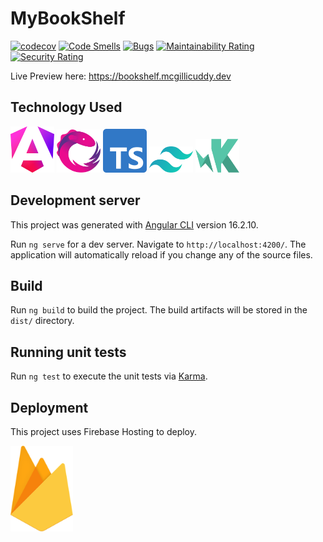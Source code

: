 # MyBookShelf

[![codecov](https://codecov.io/gh/kevinmcgillicuddy/MyBookShelf/graph/badge.svg?token=XTMRC45L6I)](https://codecov.io/gh/kevinmcgillicuddy/MyBookShelf)
[![Code Smells](https://sonarcloud.io/api/project_badges/measure?project=kevinmcgillicuddy_MyBookShelf&metric=code_smells)](https://sonarcloud.io/summary/new_code?id=kevinmcgillicuddy_MyBookShelf)
[![Bugs](https://sonarcloud.io/api/project_badges/measure?project=kevinmcgillicuddy_MyBookShelf&metric=bugs)](https://sonarcloud.io/summary/new_code?id=kevinmcgillicuddy_MyBookShelf)
[![Maintainability Rating](https://sonarcloud.io/api/project_badges/measure?project=kevinmcgillicuddy_MyBookShelf&metric=sqale_rating)](https://sonarcloud.io/summary/new_code?id=kevinmcgillicuddy_MyBookShelf)
[![Security Rating](https://sonarcloud.io/api/project_badges/measure?project=kevinmcgillicuddy_MyBookShelf&metric=security_rating)](https://sonarcloud.io/summary/new_code?id=kevinmcgillicuddy_MyBookShelf)

Live Preview here:
https://bookshelf.mcgillicuddy.dev

## Technology Used

[<img src="./tech_used/angular-icon.svg" width="70" />](./tech_used/angular-icon.svg)
[<img src="./tech_used/reactivex.svg" width="70" />](./tech_used/reactivex.svg)
[<img src="./tech_used/typescript-icon.svg" width="70" />](./tech_used/typescript-icon.svg)
[<img src="./tech_used/tailwindcss-icon.svg" width="70" />](./tech_used/tailwindcss-icon.svg)
[<img src="./tech_used/karma.svg" width="70" />](./tech_used/karma.svg)

## Development server

This project was generated with [Angular CLI](https://github.com/angular/angular-cli) version 16.2.10.

Run `ng serve` for a dev server. Navigate to `http://localhost:4200/`. The application will automatically reload if you change any of the source files.

## Build

Run `ng build` to build the project. The build artifacts will be stored in the `dist/` directory.

## Running unit tests

Run `ng test` to execute the unit tests via [Karma](https://karma-runner.github.io).

## Deployment

This project uses Firebase Hosting to deploy.

[<img src="./tech_used/firebase.svg" width="100"/>](./firebase.svg)
